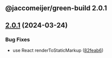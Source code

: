 ## @jaccomeijer/green-build 2.0.1

## [2.0.1](https://github.com/jaccomeijer/green-build/compare/2.0.0...2.0.1) (2024-03-24)


### Bug Fixes

* use React renderToStaticMarkup ([82feab6](https://github.com/jaccomeijer/green-build/commit/82feab6ad521492a1192fd5ebbfa9fb5d1c82bb6))


